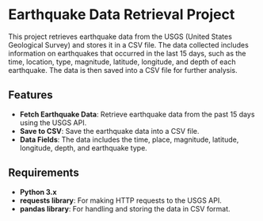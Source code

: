 # Earthquake Data Retrieval Project

This project retrieves earthquake data from the USGS (United States Geological Survey) and stores it in a CSV file. The data collected includes information on earthquakes that occurred in the last 15 days, such as the time, location, type, magnitude, latitude, longitude, and depth of each earthquake. The data is then saved into a CSV file for further analysis.

## Features
- **Fetch Earthquake Data**: Retrieve earthquake data from the past 15 days using the USGS API.
- **Save to CSV**: Save the earthquake data into a CSV file.
- **Data Fields**: The data includes the time, place, magnitude, latitude, longitude, depth, and earthquake type.

## Requirements
- **Python 3.x**
- **requests library**: For making HTTP requests to the USGS API.
- **pandas library**: For handling and storing the data in CSV format.

